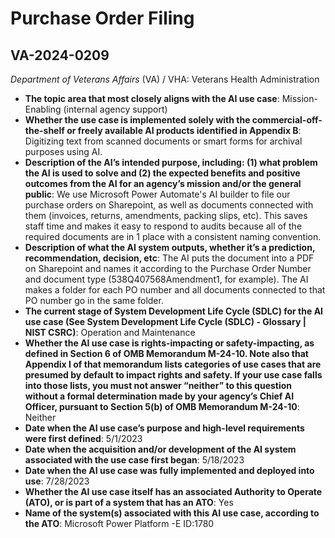 # Purchase Order Filing
## VA-2024-0209
_Department of Veterans Affairs_ (VA) / VHA: Veterans Health Administration


+ **The topic area that most closely aligns with the AI use case**: Mission-Enabling (internal agency support)
+ **Whether the use case is implemented solely with the commercial-off-the-shelf or freely available AI products identified in Appendix B**: Digitizing text from scanned documents or smart forms for archival purposes using AI.
+ **Description of the AI’s intended purpose, including: (1) what problem the AI is used to solve and (2) the expected benefits and positive outcomes from the AI for an agency’s mission and/or the general public**: We use Microsoft Power Automate's AI builder to file our purchase orders on Sharepoint, as well as documents connected with them (invoices, returns, amendments, packing slips, etc). This saves staff time and makes it easy to respond to audits because all of the required documents are in 1 place with a consistent naming convention.
+ **Description of what the AI system outputs, whether it’s a prediction, recommendation, decision, etc**: The AI puts the document into a PDF on Sharepoint and names it according to the Purchase Order Number and document type (538Q407568Amendment1, for example). The AI makes a folder for each PO number and all documents connected to that PO number go in the same folder.
+ **The current stage of System Development Life Cycle (SDLC) for the AI use case (See System Development Life Cycle (SDLC) - Glossary | NIST CSRC)**: Operation and Maintenance
+ **Whether the AI use case is rights-impacting or safety-impacting, as defined in Section 6 of OMB Memorandum M-24-10. Note also that Appendix I of that memorandum lists categories of use cases that are presumed by default to impact rights and safety. If your use case falls into those lists, you must not answer “neither” to this question without a formal determination made by your agency’s Chief AI Officer, pursuant to Section 5(b) of OMB Memorandum M-24-10**: Neither
+ **Date when the AI use case’s purpose and high-level requirements were first defined**: 5/1/2023
+ **Date when the acquisition and/or development of the AI system associated with the use case first began**: 5/18/2023
+ **Date when the AI use case was fully implemented and deployed into use**: 7/28/2023
+ **Whether the AI use case itself has an associated Authority to Operate (ATO), or is part of a system that has an ATO**: Yes
+ **Name of the system(s) associated with this AI use case, according to the ATO**: Microsoft Power Platform -E ID:1780